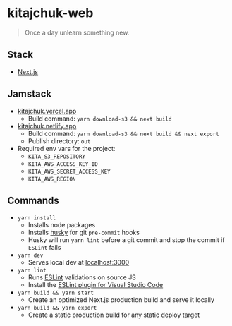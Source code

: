 kitajchuk-web
=============

> Once a day unlearn something new.

## Stack

- [Next.js](https://nextjs.org)

## Jamstack

- [kitajchuk.vercel.app](https://kitajchuk.vercel.app/)
  - Build command: `yarn download-s3 && next build`
- [kitajchuk.netlify.app](https://kitajchuk.netlify.app/)
  - Build command: `yarn download-s3 && next build && next export`
  - Publish directory: `out`
- Required env vars for the project:
  - `KITA_S3_REPOSITORY`
  - `KITA_AWS_ACCESS_KEY_ID`
  - `KITA_AWS_SECRET_ACCESS_KEY`
  - `KITA_AWS_REGION`

## Commands

- `yarn install`
  - Installs node packages
  - Installs [husky](https://typicode.github.io/husky/) for git `pre-commit` hooks
  - Husky will run `yarn lint` before a git commit and stop the commit if `ESLint` fails
- `yarn dev`
  - Serves local dev at [localhost:3000](http://localhost:3000)
- `yarn lint`
  - Runs [ESLint](https://eslint.org/) validations on source JS
  - Install the [ESLint plugin for Visual Studio Code](https://marketplace.visualstudio.com/items?itemName=dbaeumer.vscode-eslint&ssr=false#overview)
- `yarn build && yarn start`
  - Create an optimized Next.js production build and serve it locally
- `yarn build && yarn export`
  - Create a static production build for any static deploy target 